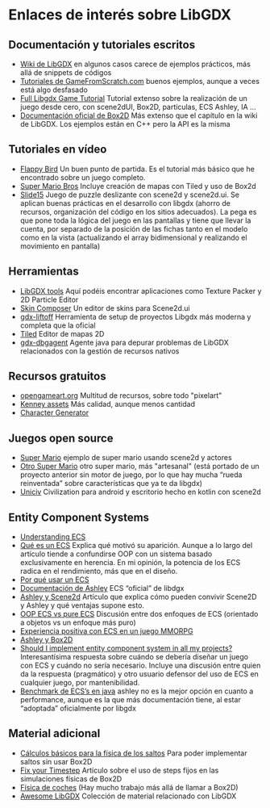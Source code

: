 # Enlaces de interés sobre LibGDX

## Documentación y tutoriales escritos
* [Wiki de LibGDX](https://github.com/libgdx/libgdx/wiki) 
en algunos casos carece de ejemplos prácticos, más allá de snippets de códigos
* [Tutoriales de GameFromScratch.com](https://www.gamefromscratch.com/page/LibGDX-Tutorial-series.aspx)
buenos ejemplos, aunque a veces está algo desfasado
* [Full Libgdx Game Tutorial](https://www.gamedevelopment.blog/full-libgdx-game-tutorial-flgt-home/)
Tutorial extenso sobre la realización de un juego desde cero, con scene2dUI, Box2D, partículas, ECS Ashley, IA …
* [Documentación oficial de Box2D](https://box2d.org/documentation/)
Más extenso que el capítulo en la wiki de LibGDX. Los ejemplos están en C++ pero la API es la misma

## Tutoriales en vídeo
* [Flappy Bird](https://www.youtube.com/watch?v=rzBVTPaUUDg&list=PLZm85UZQLd2TPXpUJfDEdWTSgszionbJy)
Un buen punto de partida. Es el tutorial más básico que he encontrado sobre un juego completo.
* [Super Mario Bros](https://www.youtube.com/watch?v=a8MPxzkwBwo&list=PLZm85UZQLd2SXQzsF-a0-pPF6IWDDdrXt)
Incluye creación de mapas con Tiled y uso de Box2d
* [Slide15](https://www.youtube.com/watch?v=S-wCEUO_dY8&list=PLD_bW3UTVsEkPsT2JfVcZmAjmWByIpRvT&index=1)
Juego de puzzle deslizante con scene2d y scene2d.ui. Se aplican buenas prácticas en el desarrollo con libgdx (ahorro de recursos, organización del código en los sitios adecuados). La pega es que pone toda la lógica del juego en las pantallas y tiene que llevar la cuenta, por separado de la posición de las fichas tanto en el modelo como en la vista (actualizando el array bidimensional y realizando el movimiento en pantalla)

## Herramientas
* [LibGDX tools](https://libgdx.badlogicgames.com/tools.html)
Aquí podéis encontrar aplicaciones como Texture Packer y 2D Particle Editor
* [Skin Composer](https://ray3k.wordpress.com/software/skin-composer-for-libgdx/)
Un editor de skins para Scene2d.ui
* [gdx-liftoff](https://ray3k.wordpress.com/software/skin-composer-for-libgdx/)
Herramienta de setup de proyectos Libgdx más moderna y completa que la oficial
* [Tiled](https://www.mapeditor.org/) 
Editor de mapas 2D
* [gdx-dbgagent](https://github.com/PokeMMO/gdx-dbgagent)
Agente java para depurar problemas de LibGDX relacionados con la gestión de recursos nativos

## Recursos gratuitos
* [opengameart.org](https://opengameart.org/) Multitud de recursos, sobre todo "pixelart"
* [Kenney assets](https://kenney.nl/) Más calidad, aunque menos cantidad
* [Character Generator](http://gaurav.munjal.us/Universal-LPC-Spritesheet-Character-Generator/)

## Juegos open source
* [Super Mario](https://github.com/arjanfrans/mario-game) 
ejemplo de super mario usando scene2d y actores
* [Otro Super Mario](https://github.com/maheshkurmi/libgdx-mario) 
otro super mario, más "artesanal" (está portado de un proyecto anterior sin motor de juego, por lo que hay mucha “rueda reinventada” sobre características que ya te da libgdx)
* [Uniciv](https://github.com/yairm210/Unciv) Civilization para android y escritorio hecho en kotlin con scene2d

## Entity Component Systems
* [Understanding ECS](https://www.gamedev.net/tutorials/_/technical/game-programming/understanding-component-entity-systems-r3013/) 
* [Qué es un ECS](https://www.richardlord.net/blog/ecs/what-is-an-entity-framework.html) Explica qué motivó su aparición. Aunque a lo largo del artículo tiende a confundirse OOP con un sistema basado exclusivamente en herencia. En mi opinión, la potencia de los ECS radica en el rendimiento, más que en el diseño.
* [Por qué usar un ECS](https://www.richardlord.net/blog/ecs/why-use-an-entity-framework.html)
* [Documentación de Ashley](https://github.com/libgdx/ashley/wiki) ECS “oficial” de libdgx
* [Ashley y Scene2d](https://javadocmd.com/blog/libgdx-ashley-on-the-stage/) Artículo que explica cómo pueden convivir Scene2D y Ashley y qué ventajas supone esto.
* [OOP ECS vs pure ECS](https://softwareengineering.stackexchange.com/questions/369066/oop-ecs-vs-pure-ecs)
Discusión entre dos enfoques de ECS (orientado a objetos vs un enfoque más puro)
* [Experiencia positiva con ECS en un juego MMORPG](https://www.reddit.com/r/libgdx/comments/618daq/anyone_made_a_game_using_ashley_ecs/)
* [Ashley y Box2D](https://www.gamedevelopment.blog/ashley-and-box2d-tutorial/)
* [Should I implement entity component system in all my projects?](https://gamedev.stackexchange.com/questions/114301/should-i-implement-entity-component-system-in-all-my-projects) 
Interesantísima respuesta sobre cuándo se debería diseñar un juego con ECS y cuándo no sería necesario. Incluye una discusión entre quien da la respuesta (pragmático) y otro usuario defensor del uso de ECS en cualquier juego, por mantenibilidad.
* [Benchmark de ECS’s en java](https://github.com/junkdog/entity-system-benchmarks#entity-system-benchmarks) 
ashley no es la mejor opción en cuanto a performance, aunque es la que más documentación tiene, al estar “adoptada” oficialmente por libgdx

## Material adicional
* [Cálculos básicos para la física de los saltos](https://medium.com/@brazmogu/physics-for-game-dev-a-platformer-physics-cheatsheet-f34b09064558)
Para poder implementar saltos sin usar Box2D
* [Fix your Timestep](https://gafferongames.com/post/fix_your_timestep/)
Artículo sobre el uso de steps fijos en las simulaciones físicas de Box2D
* [Física de coches](https://asawicki.info/Mirror/Car%20Physics%20for%20Games/Car%20Physics%20for%20Games.html)
 (Hay mucho trabajo más allá de llamar a Box2D)
* [Awesome LibGDX](https://project-awesome.org/rafaskb/awesome-libgdx)
Colección de material relacionado con LibGDX
